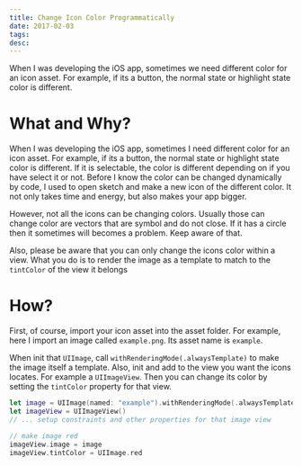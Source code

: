 ```yaml
---
title: Change Icon Color Programmatically
date: 2017-02-03
tags:
desc:
---
```


When I was developing the iOS app, sometimes we need different color for an icon asset. For example, if its a button, the normal state or highlight state color is different.

<!--more-->

# What and Why?
When I was developing the iOS app, sometimes I need different color for an icon asset. For example, if its a button, the normal state or highlight state color is different. If it is selectable, the color is different depending on if you have select it or not. Before I know the color can be changed dynamically by code, I used to open sketch and make a new icon of the different color. It not only takes time and energy, but also makes your app bigger.

However, not all the icons can be changing colors. Usually those can change color are vectors that are symbol and do not close. If it has a circle then it sometimes will becomes a problem. Keep aware of that.

Also, please be aware that you can only change the icons color within a view. What you do is to render the image as a template to match to the `tintColor` of the view it belongs

# How?
First, of course, import your icon asset into the asset folder. For example, here I import an image called `example.png`. Its asset name is `example`.

When init that `UIImage`, call `withRenderingMode(.alwaysTemplate)` to make the image itself a template. Also, init and add to the view you want the icons locates. For example a `UIImageView`. Then you can change its color by setting the `tintColor` property for that view.

``` swift
let image = UIImage(named: "example").withRenderingMode(.alwaysTemplate)
let imageView = UIImageView()
// ... setup constraints and other properties for that image view

// make image red
imageView.image = image
imageView.tintColor = UIImage.red
```
